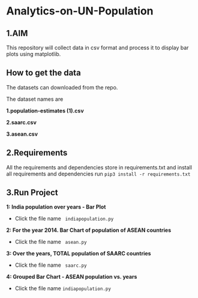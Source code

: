 # Analytics-on-UN-Population

## 1.AIM
This repository will collect data in csv format and process it to display bar plots using matplotlib.
## How to get the data
The datasets can downloaded from the repo.


The dataset names are


**1.population-estimates (1).csv**

**2.saarc.csv**

**3.asean.csv**
## 2.Requirements
All the requirements and dependencies store in requirements.txt and install all requirements and dependencies run
```pip3 install -r requirements.txt```

## 3.Run Project
**1: India population over years - Bar Plot**

* Click the file name
``` indiapopulation.py```

**2: For the year 2014. Bar Chart of population of ASEAN countries**

* Click the file name
``` asean.py```

**3: Over the years, TOTAL population of SAARC countries**

* Click the file name
``` saarc.py```

**4: Grouped Bar Chart - ASEAN population vs. years**

* Click the file name
```indiapopulation.py ```















